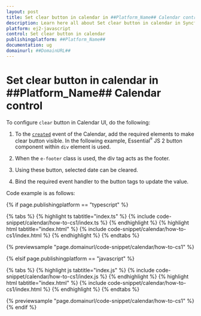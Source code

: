 ```yaml
---
layout: post
title: Set clear button in calendar in ##Platform_Name## Calendar control | Syncfusion
description: Learn here all about Set clear button in calendar in Syncfusion ##Platform_Name## Calendar control of Syncfusion Essential JS 2 and more.
platform: ej2-javascript
control: Set clear button in calendar 
publishingplatform: ##Platform_Name##
documentation: ug
domainurl: ##DomainURL##
---
```


# Set clear button in calendar in ##Platform_Name## Calendar control

To configure `clear` button in Calendar UI, do the following:

1. To the [`created`](../../api/calendar#created) event of the Calendar, add the required elements to make clear button visible. In the following example, Essential<sup style="font-size:70%">&reg;</sup> JS 2 button component within `div` element is used.

2. When the `e-footer` class is used, the div tag acts as the footer.

3. Using these button, selected date can be cleared.

4. Bind the required event handler to the button tags to update the value.

Code example is as follows:

{% if page.publishingplatform == "typescript" %}

 {% tabs %}
{% highlight ts tabtitle="index.ts" %}
{% include code-snippet/calendar/how-to-cs1/index.ts %}
{% endhighlight %}
{% highlight html tabtitle="index.html" %}
{% include code-snippet/calendar/how-to-cs1/index.html %}
{% endhighlight %}
{% endtabs %}
        
{% previewsample "page.domainurl/code-snippet/calendar/how-to-cs1" %}

{% elsif page.publishingplatform == "javascript" %}

{% tabs %}
{% highlight js tabtitle="index.js" %}
{% include code-snippet/calendar/how-to-cs1/index.js %}
{% endhighlight %}
{% highlight html tabtitle="index.html" %}
{% include code-snippet/calendar/how-to-cs1/index.html %}
{% endhighlight %}
{% endtabs %}

{% previewsample "page.domainurl/code-snippet/calendar/how-to-cs1" %}
{% endif %}
